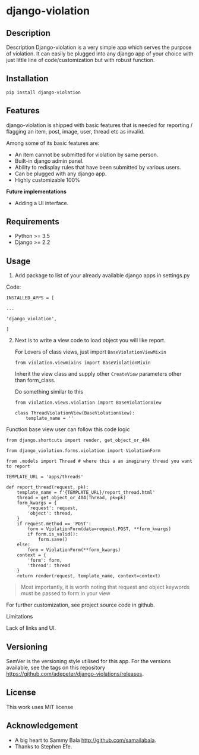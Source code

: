 # django-violation

## Description

Description Django-violation is a very simple app which serves the purpose of violation. It can easily be plugged into any django app of your choice with just little line of code/customization but with robust function.

## Installation

```
pip install django-violation
```

## Features

django-violation is shipped with basic features that is needed for reporting / flagging an item, post, image, user, thread etc as invalid.

Among some of its basic features are:

- An item cannot be submitted for violation by same person.
- Built-in django admin panel.
- Ability to redisplay rules that have been submitted by various users.
- Can be plugged with any django app.
- Highly customizable 100%

**Future implementations**

- Adding a UI interface.

## Requirements

- Python >= 3.5
- Django >= 2.2

## Usage

1. Add package to list of your already available django apps in settings.py

Code:

```
INSTALLED_APPS = [

...

'django_violation',

]
```

2. Next is to write a view code to load object you will like report.

   For Lovers of class views, just import `BaseViolationViewMixin`

   `from violation.viewmixins import BaseViolationMixin`

   Inherit the view class and supply other `CreateView` parameters other than form_class.

   Do something similar to this

   ```
   from violation.views.violation import BaseViolationView
   
   class ThreadViolationView(BaseViolationView):
       template_name = ''
   ```

   

Function base view user can follow this code logic

```
from django.shortcuts import render, get_object_or_404

from django_violation.forms.violation import ViolationForm

from .models import Thread # where this a an imaginary thread you want to report

TEMPLATE_URL = 'apps/threads'

def report_thread(request, pk):
    template_name = f'{TEMPLATE_URL}/report_thread.html'
    thread = get_object_or_404(Thread, pk=pk)
    form_kwargs = {
        'request': request,
        'object': thread,
    }
    if request.method == 'POST':
        form = ViolationForm(data=request.POST, **form_kwargs)
        if form.is_valid():
            form.save()
    else:
        form = ViolationForm(**form_kwargs)
    context = {
        'form': form,
        'thread': thread
    }
    return render(request, template_name, context=context)
```

> Most importantly, it is worth noting that request and object keywords must be passed to form in your view

For further customization, see project source code in github.

Limitations

Lack of links and UI.

## Versioning

SemVer is the versioning style utilised for this app. For the versions available, see the tags on this repository https://github.com/adepeter/django-violations/releases.

## License

This work uses MIT license

## Acknowledgement

- A big heart to Sammy Bala http://github.com/samailabala.
- Thanks to Stephen Efe.
